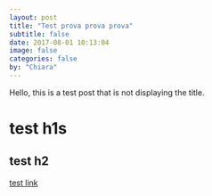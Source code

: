 ```yaml
---
layout: post
title: "Test prova prova prova"
subtitle: false
date: 2017-08-01 10:13:04
image: false
categories: false
by: "Chiara"
---
```

Hello, this is a test post that is not displaying the title.

# test h1s


## test h2

[test link](http://opencare.cc)
